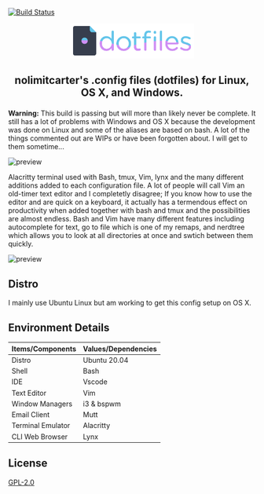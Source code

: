 [![Build Status](https://travis-ci.com/travis-ci/travis-web.svg?branch=master)](https://travis-ci.com/travis-ci/travis-web)

<p align="center"> 
  <a name="top" href="https://github.com/nolimitcarter/dotfiles">
    <img width="50%" src="dotfiles.png">
  </a>
</p>

## <p align="center">nolimitcarter's .config files (dotfiles) for Linux, OS X, and Windows.</p>

**Warning:** This build is passing but will more than likely never be complete. It still has a lot of problems with Windows and OS X because the development was done on Linux and some of the aliases are based on bash. A lot of the things commented out are WIPs or have been forgotten about. I will get to them sometime... 

![preview](https://github.com/nolimitcarter/dotfiles/blob/master/Screenshot%20from%202020-06-11%2023-23-21.png)

Alacritty terminal used with Bash, tmux, Vim, lynx and the many different additions added to each configuration file. A lot of people will call Vim an old-timer text editor and I completetly disagree; If you know how to use the editor and are quick on a keyboard, it actually has a termendous effect on productivity when added together with bash and tmux and the possibilities are almost endless. Bash and Vim have many different features including autocomplete for text, go to file which is one of my remaps, and nerdtree which allows you to look at all directories at once and swtich between them quickly.  

![preview](https://github.com/nolimitcarter/dotfiles/blob/master/Screenshot%20from%202020-06-11%2023-13-46.png)

## Distro

I mainly use Ubuntu Linux but am working to get this config setup on OS X.

## Environment Details

| Items/Components     | Values/Dependencies                                                                                  |
|----------------------|------------------------------------------------------------------------------------------------------|
| Distro               | Ubuntu 20.04                                                                                         |
| Shell                | Bash                                                                                                 |
| IDE                  | Vscode                                                                                               |
| Text Editor          | Vim                                                                                                  |
| Window Managers      | i3 & bspwm                                                                                           |
| Email Client         | Mutt                                                                                                 |
| Terminal Emulator    | Alacritty                                                                                            |
| CLI Web Browser      | Lynx                                                                                                 |

## License

[GPL-2.0](LICENSE.md)

